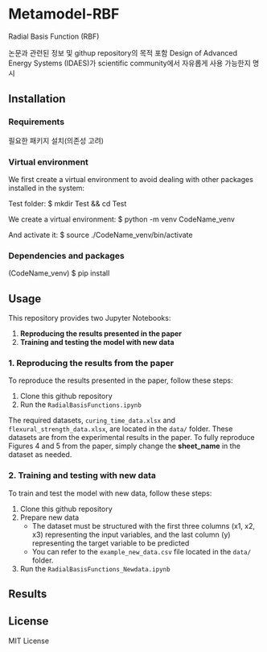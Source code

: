 # Metamodel-RBF
Radial Basis Function (RBF)

논문과 관련된 정보 및 githup repository의 목적 포함
Design of Advanced Energy Systems (IDAES)가 scientific community에서 자유롭게 사용 가능한지 명시

## Installation
### Requirements
필요한 패키지 설치(의존성 고려) 

### Virtual environment
We first create a virtual environment to avoid dealing with other packages installed in the system:

Test folder:
$ mkdir Test && cd Test

We create a virtual environment:
$ python -m venv CodeName_venv

And activate it:
$ source ./CodeName_venv/bin/activate

### Dependencies and packages
(CodeName_venv) $ pip install

## Usage
This repository provides two Jupyter Notebooks:
1. **Reproducing the results presented in the paper**
2. **Training and testing the model with new data**

### 1. Reproducing the results from the paper
To reproduce the results presented in the paper, follow these steps:
1. Clone this github repository
2. Run the `RadialBasisFunctions.ipynb`

The required datasets, `curing_time_data.xlsx` and `flexural_strength_data.xlsx`, are located in the `data/` folder. These datasets are from the experimental results in the paper. To fully reproduce Figures 4 and 5 from the paper, simply change the **sheet_name** in the dataset as needed.

### 2. Training and testing with new data
To train and test the model with new data, follow these steps:
1. Clone this github repository
2. Prepare new data
   - The dataset must be structured with the first three columns (x1, x2, x3) representing the input variables, and the last column (y) representing the target variable to be predicted
   - You can refer to the `example_new_data.csv` file located in the `data/` folder.
3. Run the `RadialBasisFunctions_Newdata.ipynb`

## Results


## License
MIT License
